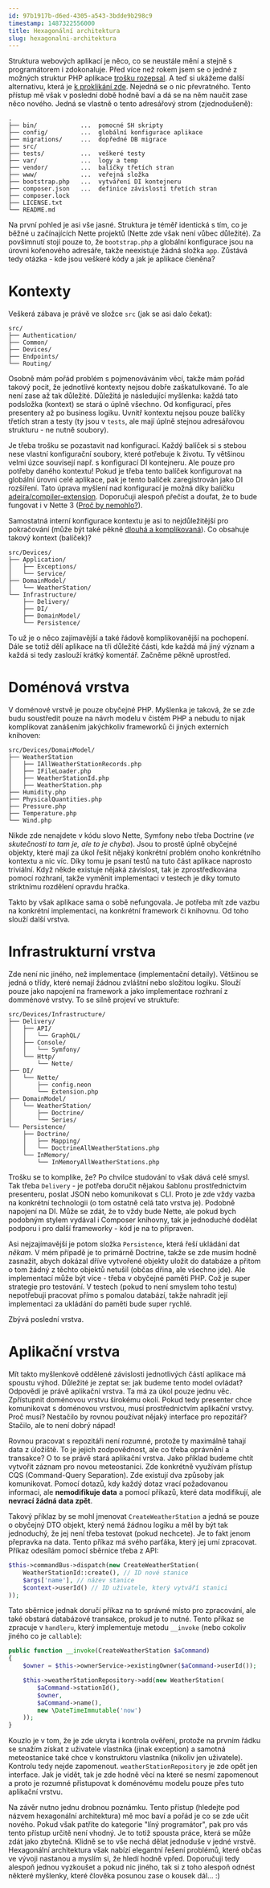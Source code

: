 ```yaml
---
id: 97b1917b-d6ed-4305-a543-3bdde9b298c9
timestamp: 1487322556000
title: Hexagonální architektura
slug: hexagonalni-architektura
---
```

Struktura webových aplikací je něco, co se neustále mění a stejně s programátorem i zdokonaluje. Před více než rokem jsem se o jedné z možných struktur PHP aplikace [trošku rozepsal](jeste-lepsi-struktura-nette-aplikace). A teď si ukážeme další alternativu, která je [k proklikání zde](https://github.com/adeira/connector/tree/2169296c8da4a50bf4f928e94e756f3b23afea24). Nejedná se o nic převratného. Tento přístup mě však v poslední době hodně baví a dá se na něm naučit zase něco nového. Jedná se vlastně o tento adresářový strom (zjednodušeně):

```
.
├── bin/            ...  pomocné SH skripty
├── config/         ...  globální konfigurace aplikace
├── migrations/     ...  dopředné DB migrace
├── src/
├── tests/          ...  veškeré testy
├── var/            ...  logy a temp
├── vendor/         ...  balíčky třetích stran
├── www/            ...  veřejná složka
├── bootstrap.php   ...  vytváření DI kontejneru
├── composer.json   ...  definice závislostí třetích stran
├── composer.lock
├── LICENSE.txt
└── README.md
```

Na první pohled je asi vše jasné. Struktura je téměř identická s tím, co je běžné u začínajících Nette projektů (Nette zde však není vůbec důležité). Za povšimnutí stojí pouze to, že `bootstrap.php` a globální konfigurace jsou na úrovni kořenového adresáře, takže neexistuje žádná složka `app`. Zůstává tedy otázka - kde jsou veškeré kódy a jak je aplikace členěna?

# Kontexty

Veškerá zábava je právě ve složce `src` (jak se asi dalo čekat):

```
src/
├── Authentication/
├── Common/
├── Devices/
├── Endpoints/
└── Routing/
```

Osobně mám pořád problém s pojmenováváním věcí, takže mám pořád takový pocit, že jednotlivé kontexty nejsou dobře zaškatulkované. To ale není zase až tak důležité. Důležitá je následující myšlenka: každá tato podsložka (kontext) se stará o úplně všechno. Od konfigurací, přes presentery až po business logiku. Uvnitř kontextu nejsou pouze balíčky třetích stran a testy (ty jsou v `tests`, ale mají úplně stejnou adresářovou strukturu - ne nutně soubory).

Je třeba trošku se pozastavit nad konfigurací. Každý balíček si s stebou nese vlastní konfigurační soubory, které potřebuje k životu. Ty většinou velmi úzce souvisejí např. s konfigurací DI kontejneru. Ale pouze pro potřeby daného kontextu! Pokud je třeba tento balíček konfigurovat na globální úrovni celé aplikace, pak je tento balíček zaregistrován jako DI rozšíření. Tato úprava myšlení nad konfigurací je možná díky balíčku [adeira/compiler-extension](https://github.com/adeira/compiler-extension). Doporučuji alespoň přečíst a doufat, že to bude fungovat i v Nette 3 ([Proč by nemohlo?](https://github.com/nette/di/issues/143)).

Samostatná interní konfigurace kontextu je asi to nejdůležitější pro pokračování (může být také pěkně [dlouhá a komplikovaná](https://github.com/adeira/connector/blob/2169296c8da4a50bf4f928e94e756f3b23afea24/src/Devices/Infrastructure/DI/Nette/config.neon)). Co obsahuje takový kontext (balíček)?

```
src/Devices/
├── Application/
│   ├── Exceptions/
│   └── Service/
├── DomainModel/
│   └── WeatherStation/
└── Infrastructure/
    ├── Delivery/
    ├── DI/
    ├── DomainModel/
    └── Persistence/
```

To už je o něco zajímavější a také řádově komplikovanější na pochopení. Dále se totiž dělí aplikace na tři důležité části, kde každá má jiný význam a každá si tedy zaslouží krátký komentář. Začněme pěkně uprostřed.

# Doménová vrstva

V doménové vrstvě je pouze obyčejné PHP. Myšlenka je taková, že se zde budu soustředit pouze na návrh modelu v čistém PHP a nebudu to nijak komplikovat zanášením jakýchkoliv frameworků či jiných externích knihoven:

```
src/Devices/DomainModel/
├── WeatherStation
│   ├── IAllWeatherStationRecords.php
│   ├── IFileLoader.php
│   ├── WeatherStationId.php
│   ├── WeatherStation.php
├── Humidity.php
├── PhysicalQuantities.php
├── Pressure.php
├── Temperature.php
└── Wind.php
```

Nikde zde nenajdete v kódu slovo Nette, Symfony nebo třeba Doctrine (_ve skutečnosti to tam je, ale to je chyba_). Jsou to prostě úplně obyčejné objekty, které mají za úkol řešit nějaký konkrétní problém onoho konkrétního kontextu a nic víc. Díky tomu je psaní testů na tuto část aplikace naprosto triviální. Když někde existuje nějaká závislost, tak je zprostředkována pomocí rozhraní, takže vyměnit implementaci v testech je díky tomuto striktnímu rozdělení opravdu hračka.

Takto by však aplikace sama o sobě nefungovala. Je potřeba mít zde vazbu na konkrétní implementaci, na konkrétní framework či knihovnu. Od toho slouží další vrstva.

# Infrastrukturní vrstva

Zde není nic jiného, než implementace (implementační detaily). Většinou se jedná o třídy, které nemají žádnou zvláštní nebo složitou logiku. Slouží pouze jako napojení na framework a jako implementace rozhraní z domménové vrstvy. To se silně projeví ve struktuře:

```
src/Devices/Infrastructure/
├── Delivery/
│   ├── API/
│   │   └── GraphQL/
│   ├── Console/
│   │   └── Symfony/
│   └── Http/
│       └── Nette/
├── DI/
│   └── Nette/
│       ├── config.neon
│       └── Extension.php
├── DomainModel/
│   └── WeatherStation/
│       ├── Doctrine/
│       └── Series/
└── Persistence/
    ├── Doctrine/
    │   ├── Mapping/
    │   └── DoctrineAllWeatherStations.php
    └── InMemory/
        └── InMemoryAllWeatherStations.php
```

Trošku se to komplike, že? Po chvilce studování to však dává celé smysl. Tak třeba `Delivery` - je potřeba doručit nějakou šablonu prostřednictvím presenteru, poslat JSON nebo komunikovat s CLI. Proto je zde vždy vazba na konkrétní technologii (o tom ostatně celá tato vrstva je). Podobně napojení na DI. Může se zdát, že to vždy bude Nette, ale pokud bych podobným stylem vydával i Composer knihovny, tak je jednoduché dodělat podporu i pro další frameworky - kód je na to připraven.

Asi nejzajímavější je potom složka `Persistence`, která řeší ukládání dat _někam_. V mém případě je to primárně Doctrine, takže se zde musím hodně zasnažit, abych dokázal dříve vytvořené objekty uložit do databáze a přitom o tom žádný z těchto objektů netušil (občas dřina, ale všechno jde). Ale implementací může být více - třeba v obyčejné paměti PHP. Což je super strategie pro testování. V testech (pokud to není smyslem toho testu) nepotřebuji pracovat přímo s pomalou databází, takže nahradit její implementaci za ukládání do paměti bude super rychlé.

Zbývá poslední vrstva.

# Aplikační vrstva

Mít takto myšlenkově oddělené závislosti jednotlivých částí aplikace má spoustu výhod. Důležité je zeptat se: jak budeme tento model ovládat? Odpovědí je právě aplikační vrstva. Ta má za úkol pouze jednu věc. Zpřístupnit doménovou vrstvu širokému okolí. Pokud tedy presenter chce komunikovat s doménovou vrstvou, musí prostřednictvím aplikační vrstvy. Proč musí? Nestačilo by rovnou používat nějaký interface pro repozitář? Stačilo, ale to není dobrý nápad!

Rovnou pracovat s repozitáři není rozumné, protože ty maximálně tahají data z úložiště. To je jejich zodpovědnost, ale co třeba oprávnění a transakce? O to se právě stará aplikační vrstva. Jako příklad budeme chtít vytvořit záznam pro novou meteostanici. Zde konkrétně využívám přístup CQS (Command-Query Separation). Zde existují dva způsoby jak komunikovat. Pomocí dotazů, kdy každý dotaz vrací požadovanou informaci, ale **nemodifikuje data** a pomocí příkazů, které data modifikují, ale **nevrací žádná data zpět**.

Takový příklaz by se mohl jmenovat `CreateWeatherStation` a jedná se pouze o obyčejný DTO objekt, který nemá žádnou logiku a měl by být tak jednoduchý, že jej není třeba testovat (pokud nechcete). Je to fakt jenom přepravka na data. Tento příkaz má svého parťáka, který jej umí zpracovat. Příkaz odesílám pomocí sběrnice třeba z API:

```php
$this->commandBus->dispatch(new CreateWeatherStation(
    WeatherStationId::create(), // ID nové stanice
    $args['name'], // název stanice
    $context->userId() // ID uživatele, který vytváří stanici
));
```

Tato sběrnice jednak doručí příkaz na to správné místo pro zpracování, ale také obstará databázové transakce, prokud je to nutné. Tento příkaz se zpracuje v `handleru`, který implementuje metodu `__invoke` (nebo cokoliv jiného co je `callable`):

```php
public function __invoke(CreateWeatherStation $aCommand)
{
    $owner = $this->ownerService->existingOwner($aCommand->userId());

    $this->weatherStationRepository->add(new WeatherStation(
        $aCommand->stationId(),
        $owner,
        $aCommand->name(),
        new \DateTimeImmutable('now')
    ));
}
```

Kouzlo je v tom, že je zde ukryta i kontrola ověření, protože na prvním řádku se snažím získat z uživatele vlastníka (jinak exception) a samotná meteostanice také chce v konstruktoru vlastníka (nikoliv jen uživatele). Kontrolu tedy nejde zapomenout. `weatherStationRepository` je zde opět jen interface. Jak je vidět, tak je zde hodně věcí na které se nesmí zapomenout a proto je rozumné přistupovat k doménovému modelu pouze přes tuto aplikační vrstvu.

Na závěr nutno jednu drobnou poznámku. Tento přístup (hledejte pod názvem hexagonální architektura) mě moc baví a pořád je co se zde učit nového. Pokud však patříte do kategorie "líný programátor", pak pro vás tento přístup určitě není vhodný. Je to totiž spousta práce, která se může zdát jako zbytečná. Klidně se to vše nechá dělat jednoduše v jedné vrstvě. Hexagonální architektura však nabízí elegantní řešení problémů, které občas ve vývoji nastanou a myslím si, že hledí hodně vpřed. Doporučuji tedy alespoň jednou vyzkoušet a pokud nic jiného, tak si z toho alespoň odnést některé myšlenky, které člověka posunou zase o kousek dál... :)